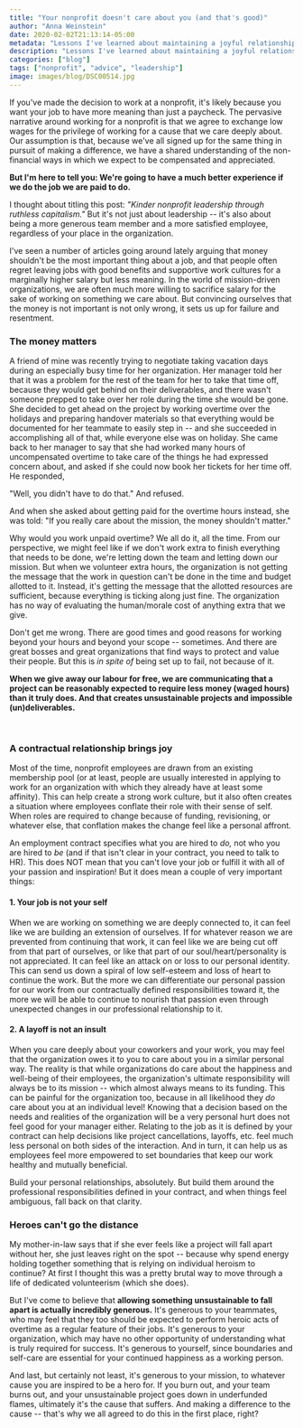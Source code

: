 ```yaml
---
title: "Your nonprofit doesn't care about you (and that's good)"
author: "Anna Weinstein"
date: 2020-02-02T21:13:14-05:00
metadata: "Lessons I've learned about maintaining a joyful relationship to meaningful work."
description: "Lessons I've learned about maintaining a joyful relationship to meaningful work."
categories: ["blog"]
tags: ["nonprofit", "advice", "leadership"]
image: images/blog/DSC00514.jpg
---
```

If you've made the decision to work at a nonprofit, it's likely because you want your job to have more meaning than just a paycheck. The pervasive narrative around working for a nonprofit is that we agree to exchange low wages for the privilege of working for a cause that we care deeply about. Our assumption is that, because we've all signed up for the same thing in pursuit of making a difference, we have a shared understanding of the non-financial ways in which we expect to be compensated and appreciated. 

**But I'm here to tell you: We're going to have a much better experience if we do the job we are paid to do.**

I thought about titling this post: *"Kinder nonprofit leadership through ruthless capitalism."*  But it's not just about leadership -- it's also about being a more generous team member and a more satisfied employee, regardless of your place in the organization.

I've seen a number of articles going around lately arguing that money shouldn't be the most important thing about a job, and that people often regret leaving jobs with good benefits and supportive work cultures for a marginally higher salary but less meaning. In the world of mission-driven organizations, we are often much more willing to sacrifice salary for the sake of working on something we care about. But convincing ourselves that the money is not important is not only wrong, it sets us up for failure and resentment.
<br>

### The money matters

A friend of mine was recently trying to negotiate taking vacation days during an especially busy time for her organization. Her manager told her that it was a problem for the rest of the team for her to take that time off, because they would get behind on their deliverables, and there wasn't someone prepped to take over her role during the time she would be gone. She decided to get ahead on the project by working overtime over the holidays and preparing handover materials so that everything would be documented for her teammate to easily step in -- and she succeeded in accomplishing all of that, while everyone else was on holiday. She came back to her manager to say that she had worked many hours of uncompensated overtime to take care of the things he had expressed concern about, and asked if she could now book her tickets for her time off. He responded,

"Well, you didn't have to do that." And refused.

And when she asked about getting paid for the overtime hours instead, she was told: "If you really care about the mission, the money shouldn't matter."

Why would you work unpaid overtime? We all do it, all the time. From our perspective, we might feel like if we don't work extra to finish everything that needs to be done, we're letting down the team and letting down our mission. But when we volunteer extra hours, the organization is not getting the message that the work in question can't be done in the time and budget allotted to it. Instead, it's getting the message that the allotted resources are sufficient, because everything is ticking along just fine. The organization has no way of evaluating the human/morale cost of anything extra that we give.

Don't get me wrong. There are good times and good reasons for working beyond your hours and beyond your scope -- sometimes. And there are great bosses and great organizations that find ways to protect and value their people. But this is *in spite of* being set up to fail, not because of it.

**When we give away our labour for free, we are communicating that a project can be reasonably expected to require less money (waged hours) than it truly does. And that creates unsustainable projects and impossible (un)deliverables.**

<br>

### A contractual relationship brings joy

Most of the time, nonprofit employees are drawn from an existing membership pool (or at least, people are usually interested in applying to work for an organization with which they already have at least some affinity). This can help create a strong work culture, but it also often creates a situation where employees conflate their role with their sense of self. When roles are required to change because of funding, revisioning, or whatever else, that conflation makes the change feel like a personal affront. 

An employment contract specifies what you are hired to *do,* not who you are hired to *be* (and if that isn't clear in your contract, you need to talk to HR). This does NOT mean that you can't love your job or fulfill it with all of your passion and inspiration! But it does mean a couple of very important things:

#### 1. Your job is not your self

When we are working on something we are deeply connected to, it can feel like we are building an extension of ourselves. If for whatever reason we are prevented from continuing that work, it can feel like we are being cut off from that part of ourselves, or like that part of our soul/heart/personality is not appreciated. It can feel like an attack on or loss to our personal identity. This can send us down a spiral of low self-esteem and loss of heart to continue the work. But the more we can differentiate our personal passion for our work from our contractually defined responsibilities toward it, the more we will be able to continue to nourish that passion even through unexpected changes in our professional relationship to it.

#### 2. A layoff is not an insult  

When you care deeply about your coworkers and your work, you may feel that the organization owes it to you to care about you in a similar personal way. The reality is that while organizations do care about the happiness and well-being of their employees, the organization's ultimate responsibility will always be to its mission -- which almost always means to its funding. This can be painful for the organization too, because in all likelihood they *do* care about you at an individual level! Knowing that a decision based on the needs and realities of the organization will be a very personal hurt does not feel good for your manager either. Relating to the job as it is defined by your contract can help decisions like project cancellations, layoffs, etc. feel much less personal on both sides of the interaction. And in turn, it can help us as employees feel more empowered to set boundaries that keep our work healthy and mutually beneficial.
<br>

Build your personal relationships, absolutely. But build them around the professional responsibilities defined in your contract, and when things feel ambiguous, fall back on that clarity.
<br>

### Heroes can't go the distance

My mother-in-law says that if she ever feels like a project will fall apart without her, she just leaves right on the spot -- because why spend energy holding together something that is relying on individual heroism to continue? At first I thought this was a pretty brutal way to move through a life of dedicated volunteerism (which she does).

But I've come to believe that <b>allowing something unsustainable to fall apart is actually incredibly generous.</b> It's generous to your teammates, who may feel that they too should be expected to perform heroic acts of overtime as a regular feature of their jobs. It's generous to your organization, which may have no other opportunity of understanding what is truly required for success. It's generous to yourself, since boundaries and self-care are essential for your continued happiness as a working person.

And last, but certainly not least, it's generous to your mission, to whatever cause you are inspired to be a hero for. If you burn out, and your team burns out, and your unsustainable project goes down in underfunded flames, ultimately it's the cause that suffers. And making a difference to the cause -- that's why we all agreed to do this in the first place, right?
